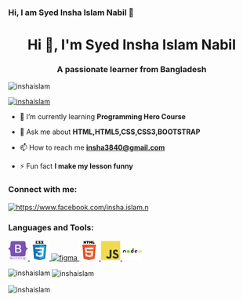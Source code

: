 ### Hi, I am Syed Insha Islam Nabil 👋

<h1 align="center">Hi 👋, I'm Syed Insha Islam Nabil</h1>
<h3 align="center">A passionate learner from Bangladesh</h3>

<p align="left"> <img src="https://komarev.com/ghpvc/?username=inshaislam&label=Profile%20views&color=0e75b6&style=flat" alt="inshaislam" /> </p>

<p align="left"> <a href="https://github.com/ryo-ma/github-profile-trophy"><img src="https://github-profile-trophy.vercel.app/?username=inshaislam" alt="inshaislam" /></a> </p>

- 🌱 I’m currently learning **Programming Hero Course**

- 💬 Ask me about **HTML,HTML5,CSS,CSS3,BOOTSTRAP**

- 📫 How to reach me **insha3840@gmail.com**

- ⚡ Fun fact **I make my lesson funny**

<h3 align="left">Connect with me:</h3>
<p align="left">
<a href="https://fb.com/https://www.facebook.com/insha.islam.n" target="blank"><img align="center" src="https://raw.githubusercontent.com/rahuldkjain/github-profile-readme-generator/master/src/images/icons/Social/facebook.svg" alt="https://www.facebook.com/insha.islam.n" height="30" width="40" /></a>
</p>

<h3 align="left">Languages and Tools:</h3>
<p align="left"> <a href="https://getbootstrap.com" target="_blank" rel="noreferrer"> <img src="https://raw.githubusercontent.com/devicons/devicon/master/icons/bootstrap/bootstrap-plain-wordmark.svg" alt="bootstrap" width="40" height="40"/> </a> <a href="https://www.w3schools.com/css/" target="_blank" rel="noreferrer"> <img src="https://raw.githubusercontent.com/devicons/devicon/master/icons/css3/css3-original-wordmark.svg" alt="css3" width="40" height="40"/> </a> <a href="https://www.figma.com/" target="_blank" rel="noreferrer"> <img src="https://www.vectorlogo.zone/logos/figma/figma-icon.svg" alt="figma" width="40" height="40"/> </a> <a href="https://www.w3.org/html/" target="_blank" rel="noreferrer"> <img src="https://raw.githubusercontent.com/devicons/devicon/master/icons/html5/html5-original-wordmark.svg" alt="html5" width="40" height="40"/> </a> <a href="https://developer.mozilla.org/en-US/docs/Web/JavaScript" target="_blank" rel="noreferrer"> <img src="https://raw.githubusercontent.com/devicons/devicon/master/icons/javascript/javascript-original.svg" alt="javascript" width="40" height="40"/> </a> <a href="https://nodejs.org" target="_blank" rel="noreferrer"> <img src="https://raw.githubusercontent.com/devicons/devicon/master/icons/nodejs/nodejs-original-wordmark.svg" alt="nodejs" width="40" height="40"/> </a> </p>

<p><img align="left" src="https://github-readme-stats.vercel.app/api/top-langs?username=inshaislam&show_icons=true&locale=en&layout=compact" alt="inshaislam" /></p>

<p>&nbsp;<img align="center" src="https://github-readme-stats.vercel.app/api?username=inshaislam&show_icons=true&locale=en" alt="inshaislam" /></p>

<p><img align="center" src="https://github-readme-streak-stats.herokuapp.com/?user=inshaislam&" alt="inshaislam" /></p>
